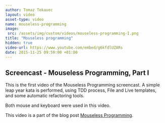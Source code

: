 ```yaml
---
author: Tomaz Tekavec
layout: video
asset-type: video
name: mouseless-programming
image:
 src: /assets/img/custom/videos/mouseless-programming-I.png
title: "Mouseless programming"
hidden: true
video-url: https://www.youtube.com/embed/g6kfdlUZARs
date: 2015-11-25 09:59:00 +01:00
---
```



## Screencast - Mouseless Programming, Part I

This is the first video of the Mouseless Programming screencast. A simple leap year kata is performed, using TDD process, File and Live templates, and some automatic refactoring tools.

Both mouse and keyboard were used in this video.

This video is a part of the blog post [Mouseless Programming](/2015/11/25/mouseless-programming/).
